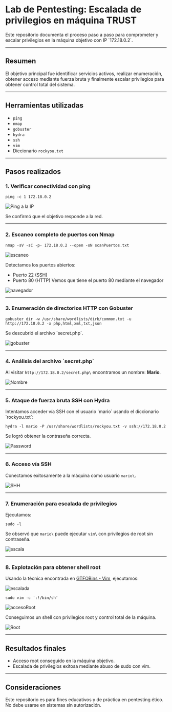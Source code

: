 # Lab de Pentesting: Escalada de privilegios en máquina TRUST

Este repositorio documenta el proceso paso a paso para comprometer y escalar privilegios en la máquina objetivo con IP \`172.18.0.2\`.

---

## Resumen

El objetivo principal fue identificar servicios activos, realizar enumeración, obtener acceso mediante fuerza bruta y finalmente escalar privilegios para obtener control total del sistema.

---

## Herramientas utilizadas

- `ping`
- `nmap`
- `gobuster`
- `hydra`
- `ssh`
- `vim`
- Diccionario `rockyou.txt`

---

## Pasos realizados

### 1. Verificar conectividad con ping


    ping -c 1 172.18.0.2


![Ping a la IP](screenshots/ping.PNG)

Se confirmó que el objetivo responde a la red.

---

### 2. Escaneo completo de puertos con Nmap


    nmap -sV -sC -p- 172.18.0.2 --open -oN scanPuertos.txt


![escaneo](screenshots/escaneo.PNG)

Detectamos los puertos abiertos:
- Puerto 22 (SSH)
- Puerto 80 (HTTP)
Vemos que tiene el puerto 80 mediante el navegador

![navegador](screenshots/puerto80http.PNG)

---

### 3. Enumeración de directorios HTTP con Gobuster


    gobuster dir -w /usr/share/wordlists/dirb/common.txt -u http://172.18.0.2 -x php,html,xml,txt,json


Se descubrió el archivo \`secret.php\`.

![gobuster](screenshots/gobuster.PNG)

---

### 4. Análisis del archivo \`secret.php\`

Al visitar `http://172.18.0.2/secret.php\` encontramos un nombre: **Mario**.

![Nombre](screenshots/mario.PNG)

---

### 5. Ataque de fuerza bruta SSH con Hydra

Intentamos acceder vía SSH con el usuario \`mario\` usando el diccionario \`rockyou.txt\`:


    hydra -l mario -P /usr/share/wordlists/rockyou.txt -v ssh://172.18.0.2


Se logró obtener la contraseña correcta.

![Password](screenshots/contraseña.PNG)

---

### 6. Acceso vía SSH

Conectamos exitosamente a la máquina como usuario `mario\`.

![SHH](screenshots/conexionSSH.PNG)

---

### 7. Enumeración para escalada de privilegios

Ejecutamos:


    sudo -l


Se observó que `mario\` puede ejecutar `vim\` con privilegios de root sin contraseña.

![escala](screenshots/escalada.PNG)

---

### 8. Explotación para obtener shell root

Usando la técnica encontrada en [GTFOBins - Vim](https://gtfobins.github.io/), ejecutamos:

![escalada](screenshots/escaladavim.PNG)


    sudo vim -c ':!/bin/sh'


![accesoRoot](screenshots/accesoRoot.PNG)

Conseguimos un shell con privilegios root y control total de la máquina.

![Root](screenshots/root.PNG)

---

## Resultados finales

- Acceso root conseguido en la máquina objetivo.
- Escalada de privilegios exitosa mediante abuso de sudo con vim.

---

## Consideraciones

Este repositorio es para fines educativos y de práctica en pentesting ético. No debe usarse en sistemas sin autorización.
